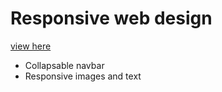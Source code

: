 # Responsive web design

[view here](http://codepen.io/ironprice91/full/uorfv/)

- Collapsable navbar
- Responsive images and text
